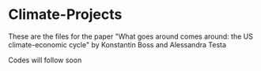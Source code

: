 # Climate-Projects
These are the files for the paper "What goes around comes around: the US climate-economic cycle" by Konstantin Boss and Alessandra Testa

Codes will follow soon
